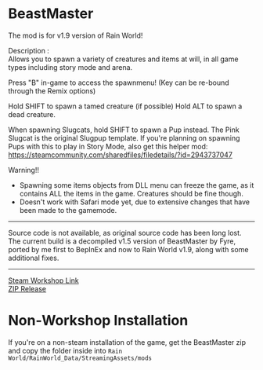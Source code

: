 # BeastMaster
The mod is for v1.9 version of Rain World!

Description : <br> 
Allows you to spawn a variety of creatures and items at will, in all game types including story mode and arena.

Press "B" in-game to access the spawnmenu! (Key can be re-bound through the Remix options)

Hold SHIFT to spawn a tamed creature (if possible)
Hold ALT to spawn a dead creature.

When spawning Slugcats, hold SHIFT to spawn a Pup instead.
The Pink Slugcat is the original Slugpup template.
If you're planning on spawning Pups with this to play in Story Mode, also get this helper mod:
https://steamcommunity.com/sharedfiles/filedetails/?id=2943737047

Warning!!
- Spawning some items objects from DLL menu can freeze the game, as it contains ALL the items in the game. Creatures should be fine though.
- Doesn't work with Safari mode yet, due to extensive changes that have been made to the gamemode.
***
Source code is not available, as original source code has been long lost. The current build is a decompiled v1.5 version of BeastMaster by Fyre, ported by me first to BepInEx and now to Rain World v1.9, along with some additional fixes.
***
[Steam Workshop Link](https://steamcommunity.com/sharedfiles/filedetails/?id=2920903670)
<br>
[ZIP Release](https://github.com/NoirCatto/BeastMaster/releases/latest)
# Non-Workshop Installation
If you're on a non-steam installation of the game, get the BeastMaster zip and copy the folder inside into `Rain World/RainWorld_Data/StreamingAssets/mods`

